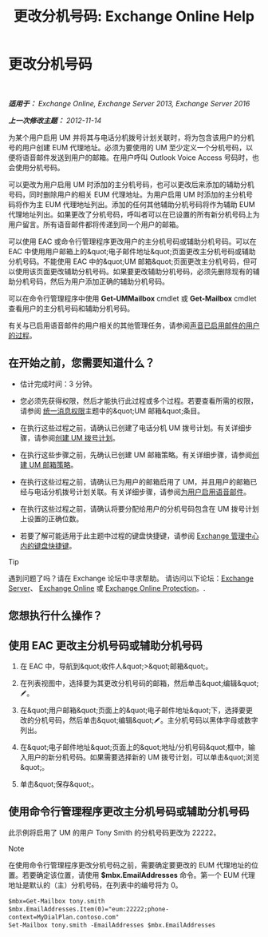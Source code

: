 ﻿---
title: '更改分机号码: Exchange Online Help'
TOCTitle: 更改分机号码
ms:assetid: ff22b366-3bfb-4bf7-9f11-62fba48f1caf
ms:mtpsurl: https://technet.microsoft.com/zh-cn/library/Bb232208(v=EXCHG.150)
ms:contentKeyID: 50556700
ms.date: 05/23/2018
mtps_version: v=EXCHG.150
ms.translationtype: MT
---

# 更改分机号码

 

_**适用于：** Exchange Online, Exchange Server 2013, Exchange Server 2016_

_**上一次修改主题：** 2012-11-14_

为某个用户启用 UM 并将其与电话分机拨号计划关联时，将为包含该用户的分机号的用户创建 EUM 代理地址。必须为要使用的 UM 至少定义一个分机号码，以便将语音邮件发送到用户的邮箱。在用户呼叫 Outlook Voice Access 号码时，也会使用分机号码。

可以更改为用户启用 UM 时添加的主分机号码，也可以更改后来添加的辅助分机号码，同时删除用户的相关 EUM 代理地址。为用户启用 UM 时添加的主分机号码将作为主 EUM 代理地址列出。添加的任何其他辅助分机号码将作为辅助 EUM 代理地址列出。如果更改了分机号码，呼叫者可以在已设置的所有新分机号码上为用户留言。所有语音邮件都将传递到同一个用户的邮箱。

可以使用 EAC 或命令行管理程序更改用户的主分机号码或辅助分机号码。可以在 EAC 中使用用户邮箱上的\&quot;电子邮件地址\&quot;页面更改主分机号码或辅助分机号码。不能使用 EAC 中的\&quot;UM 邮箱\&quot;页面更改主分机号码，但可以使用该页面更改辅助分机号码。如果要更改辅助分机号码，必须先删除现有的辅助分机号码，然后为用户添加正确的辅助分机号码。

可以在命令行管理程序中使用 **Get-UMMailbox** cmdlet 或 **Get-Mailbox** cmdlet 查看用户的主分机号码和辅助分机号码。

有关与已启用语音邮件的用户相关的其他管理任务，请参阅[声音已启用邮件的用户的过程](voice-mail-enabled-user-procedures-exchange-2013-help.md)。

## 在开始之前，您需要知道什么？

  - 估计完成时间：3 分钟。

  - 您必须先获得权限，然后才能执行此过程或多个过程。若要查看所需的权限，请参阅 [统一消息权限](unified-messaging-permissions-exchange-2013-help.md)主题中的\&quot;UM 邮箱\&quot;条目。

  - 在执行这些过程之前，请确认已创建了电话分机 UM 拨号计划。有关详细步骤，请参阅[创建 UM 拨号计划](create-a-um-dial-plan-exchange-2013-help.md)。

  - 在执行这些步骤之前，先确认已创建 UM 邮箱策略。有关详细步骤，请参阅[创建 UM 邮箱策略](create-a-um-mailbox-policy-exchange-2013-help.md)。

  - 在执行这些过程之前，请确认已为用户的邮箱启用了 UM，并且用户的邮箱已经与电话分机拨号计划关联。有关详细步骤，请参阅[为用户启用语音邮件](enable-a-user-for-voice-mail-exchange-2013-help.md)。

  - 在执行这些过程之前，请确认将要分配给用户的分机号码包含在 UM 拨号计划上设置的正确位数。

  - 若要了解可能适用于此主题中过程的键盘快捷键，请参阅 [Exchange 管理中心内的键盘快捷键](keyboard-shortcuts-in-the-exchange-admin-center-exchange-online-protection-help.md)。

> [!TIP]  
> 遇到问题了吗？请在 Exchange 论坛中寻求帮助。 请访问以下论坛：<a href="https://go.microsoft.com/fwlink/p/?linkid=60612">Exchange Server</a>、 <a href="https://go.microsoft.com/fwlink/p/?linkid=267542">Exchange Online</a> 或 <a href="https://go.microsoft.com/fwlink/p/?linkid=285351">Exchange Online Protection</a>。.


## 您想执行什么操作？

## 使用 EAC 更改主分机号码或辅助分机号码

1.  在 EAC 中，导航到\&quot;收件人\&quot;\>\&quot;邮箱\&quot;。

2.  在列表视图中，选择要为其更改分机号码的邮箱，然后单击\&quot;编辑\&quot;![编辑图标](images/Bb124582.6f53ccb2-1f13-4c02-bea0-30690e6ea71d(EXCHG.150).gif "编辑图标")。

3.  在\&quot;用户邮箱\&quot;页面上的\&quot;电子邮件地址\&quot;下，选择要更改的分机号码，然后单击\&quot;编辑\&quot;![编辑图标](images/Bb124582.6f53ccb2-1f13-4c02-bea0-30690e6ea71d(EXCHG.150).gif "编辑图标")。主分机号码以黑体字母或数字列出。

4.  在\&quot;电子邮件地址\&quot;页面上的\&quot;地址/分机号码\&quot;框中，输入用户的新分机号码。如果需要选择新的 UM 拨号计划，可以单击\&quot;浏览\&quot;。

5.  单击\&quot;保存\&quot;。

## 使用命令行管理程序更改主分机号码或辅助分机号码

此示例将启用了 UM 的用户 Tony Smith 的分机号码更改为 22222。

> [!NOTE]  
> 在使用命令行管理程序更改分机号码之前，需要确定要更改的 EUM 代理地址的位置。若要确定该位置，请使用 <strong>$mbx.EmailAddresses</strong> 命令。第一个 EUM 代理地址是默认的（主）分机号码，在列表中的编号将为 0。


    $mbx=Get-Mailbox tony.smith
    $mbx.EmailAddresses.Item(0)="eum:22222;phone-context=MyDialPlan.contoso.com"
    Set-Mailbox tony.smith -EmailAddresses $mbx.EmailAddresses

